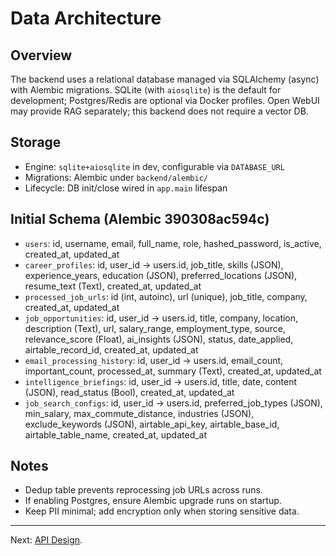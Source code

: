 # Data Architecture

## Overview

The backend uses a relational database managed via SQLAlchemy (async) with Alembic migrations. SQLite (with `aiosqlite`) is the default for development; Postgres/Redis are optional via Docker profiles. Open WebUI may provide RAG separately; this backend does not require a vector DB.

## Storage

- Engine: `sqlite+aiosqlite` in dev, configurable via `DATABASE_URL`
- Migrations: Alembic under `backend/alembic/`
- Lifecycle: DB init/close wired in `app.main` lifespan

## Initial Schema (Alembic 390308ac594c)

- `users`: id, username, email, full_name, role, hashed_password, is_active, created_at, updated_at
- `career_profiles`: id, user_id → users.id, job_title, skills (JSON), experience_years, education (JSON), preferred_locations (JSON), resume_text (Text), created_at, updated_at
- `processed_job_urls`: id (int, autoinc), url (unique), job_title, company, created_at, updated_at
- `job_opportunities`: id, user_id → users.id, title, company, location, description (Text), url, salary_range, employment_type, source, relevance_score (Float), ai_insights (JSON), status, date_applied, airtable_record_id, created_at, updated_at
- `email_processing_history`: id, user_id → users.id, email_count, important_count, processed_at, summary (Text), created_at, updated_at
- `intelligence_briefings`: id, user_id → users.id, title, date, content (JSON), read_status (Bool), created_at, updated_at
- `job_search_configs`: id, user_id → users.id, preferred_job_types (JSON), min_salary, max_commute_distance, industries (JSON), exclude_keywords (JSON), airtable_api_key, airtable_base_id, airtable_table_name, created_at, updated_at

## Notes

- Dedup table prevents reprocessing job URLs across runs.
- If enabling Postgres, ensure Alembic upgrade runs on startup.
- Keep PII minimal; add encryption only when storing sensitive data.

---

Next: [API Design](./04-api-design.md).
